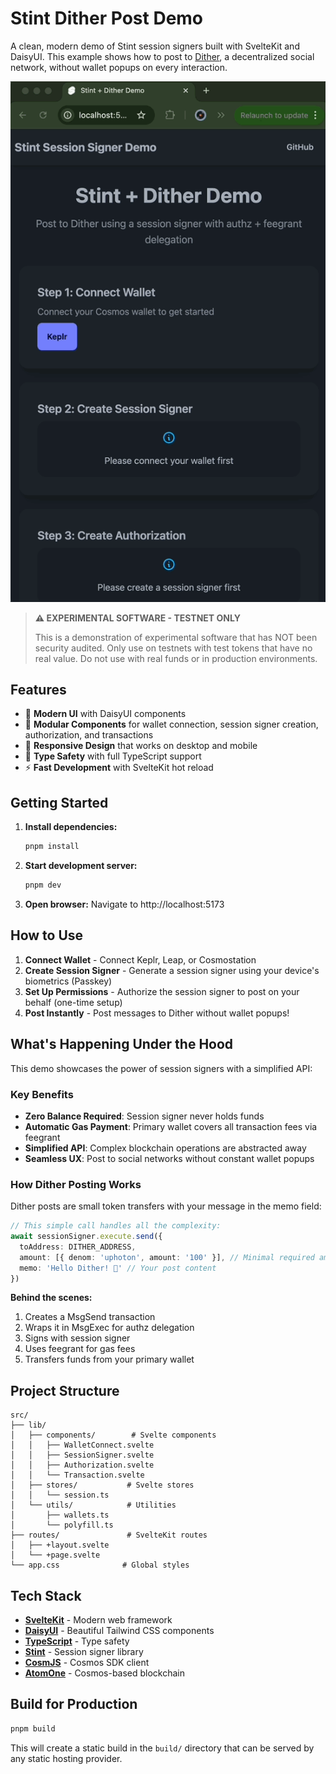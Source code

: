 # Stint Dither Post Demo

A clean, modern demo of Stint session signers built with SvelteKit and DaisyUI. This example shows how to post to [Dither](https://testnet.dither.network), a decentralized social network, without wallet popups on every interaction.

![Stint Signer Dither Demo](./assets/stint-signer-dither-demo.gif)

> **⚠️ EXPERIMENTAL SOFTWARE - TESTNET ONLY**
>
> This is a demonstration of experimental software that has NOT been security audited. Only use on testnets with test tokens that have no real value. Do not use with real funds or in production environments.

## Features

- 🎨 **Modern UI** with DaisyUI components
- 🧩 **Modular Components** for wallet connection, session signer creation, authorization, and transactions
- 📱 **Responsive Design** that works on desktop and mobile
- 🔧 **Type Safety** with full TypeScript support
- ⚡ **Fast Development** with SvelteKit hot reload

## Getting Started

1. **Install dependencies:**
   ```bash
   pnpm install
   ```

2. **Start development server:**
   ```bash
   pnpm dev
   ```

3. **Open browser:**
   Navigate to http://localhost:5173

## How to Use

1. **Connect Wallet** - Connect Keplr, Leap, or Cosmostation
2. **Create Session Signer** - Generate a session signer using your device's biometrics (Passkey)
3. **Set Up Permissions** - Authorize the session signer to post on your behalf (one-time setup)
4. **Post Instantly** - Post messages to Dither without wallet popups!

## What's Happening Under the Hood

This demo showcases the power of session signers with a simplified API:

### Key Benefits

- **Zero Balance Required**: Session signer never holds funds
- **Automatic Gas Payment**: Primary wallet covers all transaction fees via feegrant
- **Simplified API**: Complex blockchain operations are abstracted away
- **Seamless UX**: Post to social networks without constant wallet popups

### How Dither Posting Works

Dither posts are small token transfers with your message in the memo field:

```typescript
// This simple call handles all the complexity:
await sessionSigner.execute.send({
  toAddress: DITHER_ADDRESS,
  amount: [{ denom: 'uphoton', amount: '100' }], // Minimal required amount
  memo: 'Hello Dither! 🚀' // Your post content
})
```

**Behind the scenes:**
1. Creates a MsgSend transaction
2. Wraps it in MsgExec for authz delegation
3. Signs with session signer
4. Uses feegrant for gas fees
5. Transfers funds from your primary wallet

## Project Structure

```
src/
├── lib/
│   ├── components/        # Svelte components
│   │   ├── WalletConnect.svelte
│   │   ├── SessionSigner.svelte
│   │   ├── Authorization.svelte
│   │   └── Transaction.svelte
│   ├── stores/           # Svelte stores
│   │   └── session.ts
│   └── utils/            # Utilities
│       ├── wallets.ts
│       └── polyfill.ts
├── routes/               # SvelteKit routes
│   ├── +layout.svelte
│   └── +page.svelte
└── app.css              # Global styles
```

## Tech Stack

- **[SvelteKit](https://kit.svelte.dev)** - Modern web framework
- **[DaisyUI](https://daisyui.com)** - Beautiful Tailwind CSS components
- **[TypeScript](https://www.typescriptlang.org)** - Type safety
- **[Stint](https://github.com/n2p5/stint)** - Session signer library
- **[CosmJS](https://github.com/cosmos/cosmjs)** - Cosmos SDK client
- **[AtomOne](https://atomone.zone)** - Cosmos-based blockchain

## Build for Production

```bash
pnpm build
```

This will create a static build in the `build/` directory that can be served by any static hosting provider.